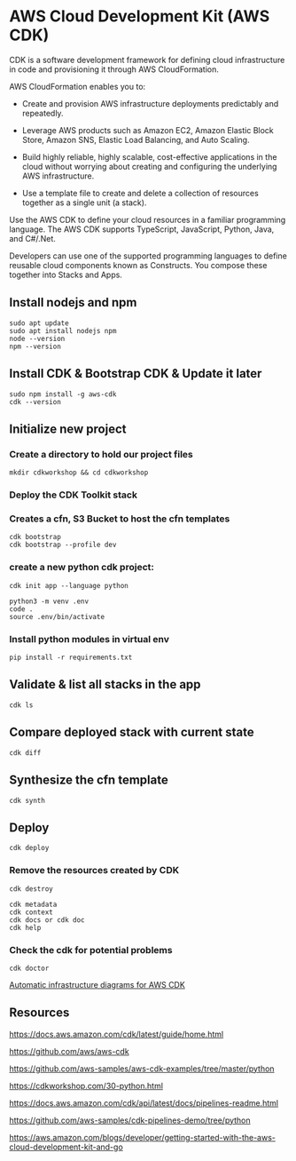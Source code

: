 # AWS Cloud Development Kit (AWS CDK)

CDK is a software development framework for defining cloud infrastructure in code and provisioning it through AWS CloudFormation.

AWS CloudFormation enables you to:

- Create and provision AWS infrastructure deployments predictably and repeatedly.

- Leverage AWS products such as Amazon EC2, Amazon Elastic Block Store, Amazon SNS, Elastic Load Balancing, and Auto Scaling.

- Build highly reliable, highly scalable, cost-effective applications in the cloud without worrying about creating and configuring the underlying AWS infrastructure.

- Use a template file to create and delete a collection of resources together as a single unit (a stack).

Use the AWS CDK to define your cloud resources in a familiar programming language. The AWS CDK supports TypeScript, JavaScript, Python, Java, and C#/.Net.

Developers can use one of the supported programming languages to define reusable cloud components known as Constructs. You compose these together into Stacks and Apps.


## Install nodejs and npm
```
sudo apt update
sudo apt install nodejs npm
node --version
npm --version
```

## Install CDK & Bootstrap CDK  & Update it later
```
sudo npm install -g aws-cdk
cdk --version
```

## Initialize new project

### Create a directory to hold our project files
```
mkdir cdkworkshop && cd cdkworkshop
```
### Deploy the CDK Toolkit stack 
### Creates a cfn, S3 Bucket to host the cfn templates
```
cdk bootstrap
cdk bootstrap --profile dev
```

### create a new python cdk project:

```
cdk init app --language python
```

```
python3 -m venv .env
code .
source .env/bin/activate
```

### Install python modules in virtual env
```
pip install -r requirements.txt
```

## Validate & list all stacks in the app
```
cdk ls
```

## Compare deployed stack with current state
```
cdk diff
```


## Synthesize the cfn template
```
cdk synth              
```

## Deploy
```
cdk deploy
```
### Remove the resources created by CDK
```
cdk destroy
```


```
cdk metadata
cdk context
cdk docs or cdk doc
cdk help
```


### Check the cdk for potential problems
```
cdk doctor
```

[Automatic infrastructure diagrams for AWS CDK](https://github.com/pistazie/cdk-dia)


## Resources

https://docs.aws.amazon.com/cdk/latest/guide/home.html

https://github.com/aws/aws-cdk

https://github.com/aws-samples/aws-cdk-examples/tree/master/python

https://cdkworkshop.com/30-python.html

https://docs.aws.amazon.com/cdk/api/latest/docs/pipelines-readme.html

https://github.com/aws-samples/cdk-pipelines-demo/tree/python

https://aws.amazon.com/blogs/developer/getting-started-with-the-aws-cloud-development-kit-and-go


